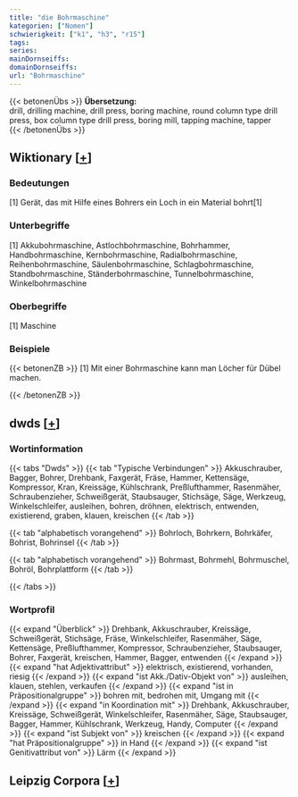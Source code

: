 ```yaml
---
title: "die Bohrmaschine"
kategorien: ["Nomen"]
schwierigkeit: ["k1", "h3", "r15"]
tags:
series:
mainDornseiffs:
domainDornseiffs:
url: "Bohrmaschine"
---
```


{{< betonenÜbs >}}
**Übersetzung:**  
drill, drilling machine, drill press, boring machine, round column type drill press, box column type drill press, boring mill, tapping machine, tapper  
{{< /betonenÜbs >}}

## Wiktionary [[+](https://de.wiktionary.org/wiki/Bohrmaschine)]

### Bedeutungen
[1] Gerät, das mit Hilfe eines Bohrers ein Loch in ein Material bohrt[1]  

### Unterbegriffe
[1] Akkubohrmaschine, Astlochbohrmaschine, Bohrhammer, Handbohrmaschine, Kernbohrmaschine, Radialbohrmaschine, Reihenbohrmaschine, Säulenbohrmaschine, Schlagbohrmaschine, Standbohrmaschine, Ständerbohrmaschine, Tunnelbohrmaschine, Winkelbohrmaschine  

### Oberbegriffe
[1] Maschine  

### Beispiele
{{< betonenZB >}}
[1] Mit einer Bohrmaschine kann man Löcher für Dübel machen.  

{{< /betonenZB >}}


## dwds [[+](https://www.dwds.de/wb/Bohrmaschine)]

### Wortinformation
{{< tabs "Dwds" >}}
{{< tab "Typische Verbindungen" >}}
Akkuschrauber, Bagger, Bohrer, Drehbank, Faxgerät, Fräse, Hammer, Kettensäge, Kompressor, Kran, Kreissäge, Kühlschrank, Preßlufthammer, Rasenmäher, Schraubenzieher, Schweißgerät, Staubsauger, Stichsäge, Säge, Werkzeug, Winkelschleifer, ausleihen, bohren, dröhnen, elektrisch, entwenden, existierend, graben, klauen, kreischen
{{< /tab >}}

{{< tab "alphabetisch vorangehend" >}}
Bohrloch, Bohrkern, Bohrkäfer, Bohrist, Bohrinsel
{{< /tab >}}

{{< tab "alphabetisch vorangehend" >}}
Bohrmast, Bohrmehl, Bohrmuschel, Bohröl, Bohrplattform
{{< /tab >}}

{{< /tabs >}}

### Wortprofil
{{< expand "Überblick" >}} Drehbank, Akkuschrauber, Kreissäge, Schweißgerät, Stichsäge, Fräse, Winkelschleifer, Rasenmäher, Säge, Kettensäge, Preßlufthammer, Kompressor, Schraubenzieher, Staubsauger, Bohrer, Faxgerät, kreischen, Hammer, Bagger, entwenden {{< /expand >}}
{{< expand "hat Adjektivattribut" >}} elektrisch, existierend, vorhanden, riesig {{< /expand >}}
{{< expand "ist Akk./Dativ-Objekt von" >}} ausleihen, klauen, stehlen, verkaufen {{< /expand >}}
{{< expand "ist in Präpositionalgruppe" >}} bohren mit, bedrohen mit, Umgang mit {{< /expand >}}
{{< expand "in Koordination mit" >}} Drehbank, Akkuschrauber, Kreissäge, Schweißgerät, Winkelschleifer, Rasenmäher, Säge, Staubsauger, Bagger, Hammer, Kühlschrank, Werkzeug, Handy, Computer {{< /expand >}}
{{< expand "ist Subjekt von" >}} kreischen {{< /expand >}}
{{< expand "hat Präpositionalgruppe" >}} in Hand {{< /expand >}}
{{< expand "ist Genitivattribut von" >}} Lärm {{< /expand >}}

## Leipzig Corpora [[+](https://corpora.uni-leipzig.de/en/res?word=Bohrmaschine&corpusId=deu_newscrawl-public_2018)]

